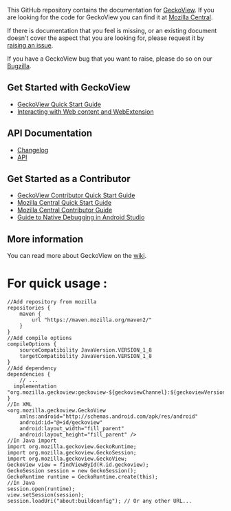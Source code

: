 This GitHub repository contains the documentation for [GeckoView][8]. If you are looking for the code for GeckoView you can find it at [Mozilla Central][9].

If there is documentation that you feel is missing, or an existing document doesn't cover the aspect that you are looking for, please request it by [raising an issue][10].

If you have a GeckoView bug that you want to raise, please do so on our [Bugzilla][11].

## Get Started with GeckoView

* [GeckoView Quick Start Guide][1]
* [Interacting with Web content and WebExtension][7]


## API Documentation

* [Changelog][2]
* [API][12]

## Get Started as a Contributor

* [GeckoView Contributor Quick Start Guide][3]
* [Mozilla Central Quick Start Guide][4]
* [Mozilla Central Contributor Guide][5]
* [Guide to Native Debugging in Android Studio][6]


## More information
You can read more about GeckoView on the [wiki](https://wiki.mozilla.org/Mobile/GeckoView).


[1]:https://firefox-source-docs.mozilla.org/mobile/android/geckoview/consumer/geckoview-quick-start.html
[2]:https://geckoview.dev/javadoc/mozilla-central/org/mozilla/geckoview/doc-files/CHANGELOG
[3]:https://firefox-source-docs.mozilla.org/mobile/android/geckoview/contributor/geckoview-quick-start.html
[4]:https://firefox-source-docs.mozilla.org/mobile/android/geckoview/contributor/mc-quick-start.html
[5]:https://firefox-source-docs.mozilla.org/mobile/android/geckoview/contributor/contributing-to-mc.html
[6]:https://firefox-source-docs.mozilla.org/mobile/android/geckoview/contributor/native-debugging.html
[7]:https://firefox-source-docs.mozilla.org/mobile/android/geckoview/consumer/web-extensions.html
[8]:https://geckoview.dev
[9]:https://searchfox.org/mozilla-central/source/mobile/android/geckoview
[10]:https://github.com/mozilla/geckoview/issues
[11]:https://bugzilla.mozilla.org/enter_bug.cgi?product=GeckoView
[12]:https://geckoview.dev/javadoc/mozilla-central/index.html


# For quick usage :
```
//Add repository from mozilla
repositories {
    maven {
        url "https://maven.mozilla.org/maven2/"
    }
}
//Add compile options
compileOptions {
    sourceCompatibility JavaVersion.VERSION_1_8
    targetCompatibility JavaVersion.VERSION_1_8
}
//Add dependency
dependencies {
    // ...
  implementation "org.mozilla.geckoview:geckoview-${geckoviewChannel}:${geckoviewVersion}"
}
//In XML
<org.mozilla.geckoview.GeckoView
    xmlns:android="http://schemas.android.com/apk/res/android"
    android:id="@+id/geckoview"
    android:layout_width="fill_parent"
    android:layout_height="fill_parent" />
//In Java import
import org.mozilla.geckoview.GeckoRuntime;
import org.mozilla.geckoview.GeckoSession;
import org.mozilla.geckoview.GeckoView;
GeckoView view = findViewById(R.id.geckoview);
GeckoSession session = new GeckoSession();
GeckoRuntime runtime = GeckoRuntime.create(this);
//In Java
session.open(runtime);
view.setSession(session);
session.loadUri("about:buildconfig"); // Or any other URL...
```

